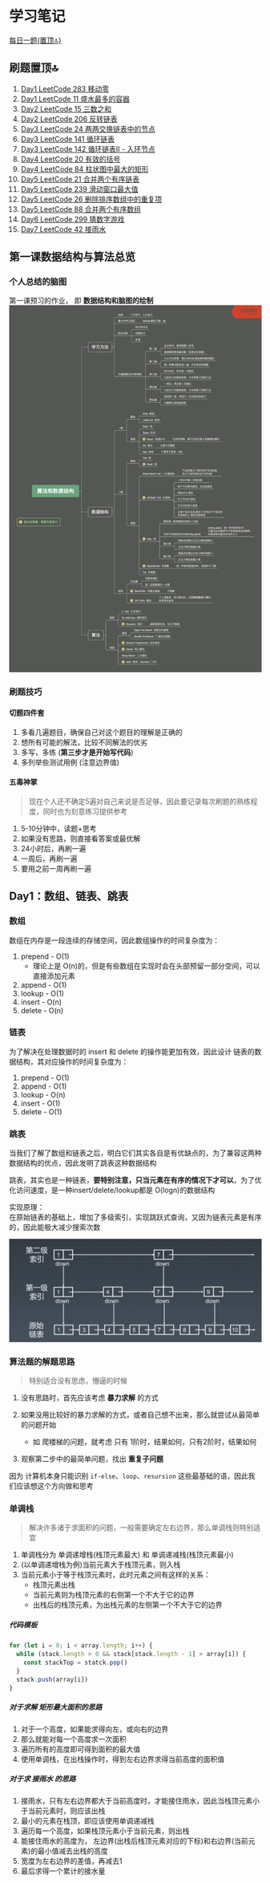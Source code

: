 # 学习笔记

[每日一题(置顶🔝)](../questions/README.md)

## 刷题置顶🔝
1. [Day1 LeetCode 283 移动零](./Day1/README.md#1)
2. [Day1 LeetCode 11 盛水最多的容器](./Day1/README.md#2)
3. [Day2 LeetCode 15 三数之和](./Day2/README.md#4)
4. [Day2 LeetCode 206 反转链表](./Day2/README.md#5)
5. [Day3 LeetCode 24 两两交换链表中的节点](./Day3/README.md#1)
6. [Day3 LeetCode 141 循环链表](./Day3/README.md#2)
7. [Day3 LeetCode 142 循环链表II - 入环节点](./Day3/README.md#3)
8. [Day4 LeetCode 20 有效的括号](./Day4/README.md#1)
9. [Day4 LeetCode 84 柱状图中最大的矩形](./Day4/README.md#2)
10. [Day5 LeetCode 21 合并两个有序链表](./Day5/README.md#1)
11. [Day5 LeetCode 239 滑动窗口最大值](./Day5/README.md#2)
12. [Day5 LeetCode 26 删除排序数组中的重复项](./Day5/README.md#3)
13. [Day5 LeetCode 88 合并两个有序数组](./Day5/README.md#4)
14. [Day6 LeetCode 299 猜数字游戏](../question/leetcode.299.md)
15. [Day7 LeetCode 42 接雨水](./Day7/README.md)


## 第一课数据结构与算法总览
### 个人总结的脑图
第一课预习的作业， 即 **数据结构和脑图的绘制**
  ![数据结构和脑图的绘制](./Data_structure_and_algorithm.png)


### 刷题技巧
#### 切题四件套
1. 多看几遍题目，确保自己对这个题目的理解是正确的
2. 想所有可能的解法，比较不同解法的优劣
3. 多写，多练 (**第三步才是开始写代码**)
4. 多列举些测试用例 (注意边界值)

#### 五毒神掌
> 现在个人还不确定5遍对自己来说是否足够，因此要记录每次刷题的熟练程度，同时也为刻意练习提供参考
1. 5-10分钟中，读题+思考
2. 如果没有思路，则直接看答案或最优解
3. 24小时后，再刷一遍
4. 一周后，再刷一遍
5. 要用之前一周再刷一遍


## Day1：数组、链表、跳表
### 数组
数组在内存是一段连续的存储空间，因此数组操作的时间复杂度为：
1. prepend - O(1)
    * 理论上是 O(n)的，但是有些数组在实现时会在头部预留一部分空间，可以直接添加元素
2. append - O(1)
3. lookup - O(1)
4. insert - O(n)
5. delete - O(n)

### 链表
为了解决在处理数据时的 insert 和 delete 的操作能更加有效，因此设计 链表的数据结构，其对应操作的时间复杂度为：
1. prepend - O(1)
2. append - O(1)
3. lookup - O(n)
4. insert - O(1)
5. delete - O(1)

### 跳表
当我们了解了数组和链表之后，明白它们其实各自是有优缺点的，为了兼容这两种数据结构的优点，因此发明了跳表这种数据结构  

跳表，其实也是一种链表，**要特别注意，只当元素在有序的情况下才可以**，为了优化访问速度，是一种insert/delete/lookup都是 O(logn)的数据结构  

实现原理：  
在原始链表的基础上，增加了多级索引，实现跳跃式查询，又因为链表元素是有序的，因此能极大减少搜索次数

![skip list](./skip_list.jpg)


### 算法题的解题思路 
> 特别适合没有思虑，懵逼的时候
1. 没有思路时，首先应该考虑 **暴力求解** 的方式

2. 如果没用比较好的暴力求解的方式，或者自己想不出来，那么就尝试从最简单的问题开始
    * 如 爬楼梯的问题，就考虑 只有 1阶时，结果如何，只有2阶时，结果如何

3. 观察第二步中的最简单问题，找出 **重复子问题**

因为 计算机本身只能识别 `if-else`、`loop`、`resursion` 这些最基础的语，因此我们应该想这个方向做和思考

### 单调栈
> 解决许多诸于求面积的问题，一般需要确定左右边界，那么单调栈则特别适宜

1. 单调栈分为 单调递增栈(栈顶元素最大) 和 单调递减栈(栈顶元素最小)
2. (以单调递增栈为例)当前元素大于栈顶元素，则入栈
3. 当前元素小于等于栈顶元素时，此时元素之间有这样的关系：
    * 栈顶元素出栈
    * 当前元素则为栈顶元素的右侧第一个不大于它的边界
    * 出栈后的栈顶元素，为出栈元素的左侧第一个不大于它的边界

##### 代码模板

```javascript
for (let i = 0; i < array.length; i++) {
  while (stack.length > 0 && stack[stack.length - 1] > array[i]) {
    const stackTop = statck.pop()
  }
  stack.push(array[i])
}
```

##### 对于求解 矩形最大面积的思路
1. 对于一个高度，如果能求得向左，或向右的边界
2. 那么就能对每一个高度求一次面积
3. 遍历所有的高度即可得到面积的最大值
4. 使用单调栈，在出栈操作时，得到左右边界求得当前高度的面积值

##### 对于求 接雨水 的思路
1. 接雨水，只有左右边界都大于当前高度时，才能接住雨水，因此当栈顶元素小于当前元素时，则应该出栈
2. 最小的元素在栈顶，即应该使用单调递减栈
3. 遍历每一个高度，如果栈顶元素小于当前元素，则出栈
4. 能接住雨水的高度为， 左边界(出栈后栈顶元素对应的下标)和右边界(当前元素)的最小值减去出栈的高度
5. 宽度为左右边界的差值，再减去1
6. 最后求得一个累计的接水量


